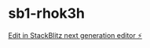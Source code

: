 # sb1-rhok3h

[Edit in StackBlitz next generation editor ⚡️](https://stackblitz.com/~/github.com/utkarsh-io/sb1-rhok3h)